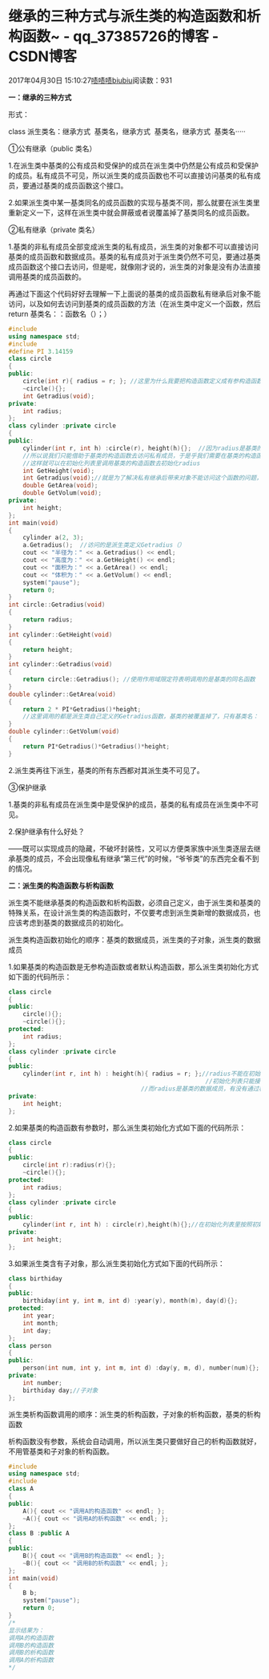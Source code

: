 # 继承的三种方式与派生类的构造函数和析构函数~ - qq_37385726的博客 - CSDN博客





2017年04月30日 15:10:27[啧啧啧biubiu](https://me.csdn.net/qq_37385726)阅读数：931








**一：继承的三种方式**

形式：

class 派生类名：继承方式  基类名，继承方式  基类名，继承方式  基类名·····




①公有继承（public 类名）

1.在派生类中基类的公有成员和受保护的成员在派生类中仍然是公有成员和受保护的成员。私有成员不可见，所以派生类的成员函数也不可以直接访问基类的私有成员，要通过基类的成员函数这个接口。

2.如果派生类中某一基类同名的成员函数的实现与基类不同，那么就要在派生类里重新定义一下，这样在派生类中就会屏蔽或者说覆盖掉了基类同名的成员函数。




②私有继承（private 类名）

1.基类的非私有成员全部变成派生类的私有成员，派生类的对象都不可以直接访问基类的成员函数和数据成员。基类的私有成员对于派生类仍然不可见，要通过基类成员函数这个接口去访问，但是呢，就像刚才说的，派生类的对象是没有办法直接调用基类的成员函数的。

再通过下面这个代码好好去理解一下上面说的基类的成员函数私有继承后对象不能访问，以及如何去访问到基类的成员函数的方法（在派生类中定义一个函数，然后return 基类名：：函数名（）；）




```cpp
#include
using namespace std;
#include
#define PI 3.14159
class circle
{
public:
	circle(int r){ radius = r; }; //这里为什么我要把构造函数定义成有参构造函数，而不是默认构造函数，这个是有道理的，下面派生类那里去解释
	~circle(){};
	int Getradius(void);
private:
	int radius;
};
class cylinder :private circle
{
public:
	cylinder(int r, int h) :circle(r), height(h){};  //因为radius是基类的私有成员，在派生类里不可见，所以就不可以在初始化列表里出现radius(r)
	//所以说我们只能借助于基类的构造函数去访问私有成员，于是乎我们需要在基类的构造函数中传一个参数，故我们把基类的构造函数定义成了有参构造函数。
	//这样就可以在初始化列表里调用基类的构造函数去初始化radius
	int GetHeight(void);
	int Getradius(void);//就是为了解决私有继承后带来对象不能访问这个函数的问题，在派生类中定义一个同名函数，会覆盖基类的Getradius
	double GetArea(void);
	double GetVolum(void);
private:
	int height;
};
int main(void)
{
	cylinder a(2, 3);
	a.Getradius();  //访问的是派生类定义Getradius（）
	cout << "半径为：" << a.Getradius() << endl;
	cout << "高度为：" << a.GetHeight() << endl;
	cout << "面积为：" << a.GetArea() << endl;
	cout << "体积为：" << a.GetVolum() << endl;
	system("pause");
	return 0;
}
int circle::Getradius(void)
{
	return radius;
}
int cylinder::GetHeight(void)
{
	return height;
}
int cylinder::Getradius(void)
{
	return circle::Getradius(); //使用作用域限定符表明调用的是基类的同名函数
}
double cylinder::GetArea(void)
{
	return 2 * PI*Getradius()*height;
	//这里调用的都是派生类自己定义的Getradius函数，基类的被覆盖掉了，只有基类名：：Getradius（）才能够访问到基类的这个函数
}
double cylinder::GetVolum(void)
{
	return PI*Getradius()*Getradius()*height;
}
```







2.派生类再往下派生，基类的所有东西都对其派生类不可见了。

③保护继承

1.基类的非私有成员在派生类中是受保护的成员，基类的私有成员在派生类中不可见。

2.保护继承有什么好处？

——既可以实现成员的隐藏，不破坏封装性，又可以方便类家族中派生类逐层去继承基类的成员，不会出现像私有继承“第三代”的时候，“爷爷类”的东西完全看不到的情况。




**二：派生类的构造函数与析构函数**

派生类不能继承基类的构造函数和析构函数，必须自己定义，由于派生类和基类的特殊关系，在设计派生类的构造函数时，不仅要考虑到派生类新增的数据成员，也应该考虑到基类的数据成员的初始化。

派生类构造函数初始化的顺序：基类的数据成员，派生类的子对象，派生类的数据成员

1.如果基类的构造函数是无参构造函数或者默认构造函数，那么派生类初始化方式如下面的代码所示：




```cpp
class circle
{
public:
	circle(){}; 
	~circle(){};
protected:
	int radius;
};
class cylinder :private circle
{
public:
	cylinder(int r, int h) : height(h){ radius = r; };//radius不能在初始化列表里初始化，只能在函数体里赋值
	                                                   //初始化列表只能接受三种东西，基类的构造函数，自己的子对象，自己的数据成员
	                                 //而radius是基类的数据成员，有没有通过构造函数的方式初始化，所以它不可以在初始化列表中初始化
private:
	int height;
};
```


2.如果基类的构造函数有参数时，那么派生类初始化方式如下面的代码所示：



```cpp
class circle
{
public:
	circle(int r):radius(r){}; 
	~circle(){}; 
protected:
	int radius;
};
class cylinder :private circle
{
public:
	cylinder(int r, int h) : circle(r),height(h){};//在初始化列表里按照初始化顺序先调用基类的构造函数
private:
	int height;
};
```


3.如果派生类含有子对象，那么派生类初始化方式如下面的代码所示：




```cpp
class birthiday
{
public:
	birthiday(int y, int m, int d) :year(y), month(m), day(d){};
protected:
	int year;
	int month;
	int day;
};
class person
{
public:
	person(int num, int y, int m, int d) :day(y, m, d), number(num){};
private:
	int number;
	birthiday day;//子对象
};
```

派生类析构函数调用的顺序：派生类的析构函数，子对象的析构函数，基类的析构函数

析构函数没有参数，系统会自动调用，所以派生类只要做好自己的析构函数就好，不用管基类和子对象的析构函数。




```cpp
#include
using namespace std;
#include
class A
{
public:
	A(){ cout << "调用A的构造函数" << endl; };
	~A(){ cout << "调用A的析构函数" << endl; };
};
class B :public A
{
public:
	B(){ cout << "调用B的构造函数" << endl; };
	~B(){ cout << "调用B的析构函数" << endl; };
};
int main(void)
{
	B b;
	system("pause");
	return 0;
}
/*
显示结果为：
调用A的构造函数
调用B的构造函数
调用B的析构函数
调用A的析构函数
*/
```































